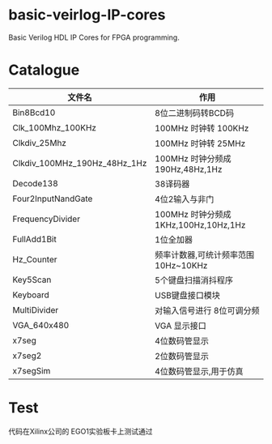 # basic-veirlog-IP-cores
Basic Verilog HDL IP Cores for FPGA programming.

# Catalogue

|文件名|作用|
|---|---|
|Bin8Bcd10| 8位二进制码转BCD码|
|Clk_100Mhz_100KHz| 100MHz 时钟转 100KHz|
|Clkdiv_25Mhz   | 100MHz 时钟转 25MHz|
|Clkdiv_100MHz_190Hz_48Hz_1Hz | 100MHz 时钟分频成 190Hz,48Hz,1Hz|
|Decode138| 38译码器|
|Four2InputNandGate| 4位2输入与非门|
|FrequencyDivider| 100MHz 时钟分频成 1KHz,100Hz,10Hz,1Hz|
|FullAdd1Bit | 1位全加器|
|Hz_Counter | 频率计数器,可统计频率范围 10Hz~10KHz|
|Key5Scan| 5个键盘扫描消抖程序|
|Keyboard| USB键盘接口模块|
|MultiDivider |对输入信号进行 8位可调分频|
|VGA_640x480| VGA 显示接口|
|x7seg | 4位数码管显示|
|x7seg2 | 2位数码管显示|
|x7segSim |4位数码管显示,用于仿真|

# Test
代码在Xilinx公司的 EGO1实验板卡上测试通过
